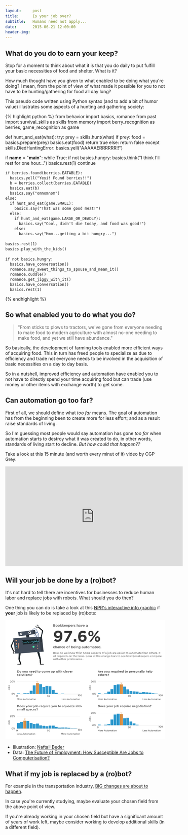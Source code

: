 ```yaml
---
layout:     post
title:      Is your job over?
subtitle:   Humans need not apply...
date:       2015-06-21 12:00:00
header-img: 
---
```



## What do you do to earn your keep?

Stop for a moment to think about what it is that you do daily to put fulfill your basic necessities of food and shelter. What is it?

How much thought have you given to what enabled to be doing what you're doing? I mean, from the point of view of what made it possible for you to not have to be hunting/gathering for food all day long?

This pseudo code written using Python syntax (and to add a bit of humor value) illustrates some aspects of a hunting and gathering society:

{% highlight python %}
from behavior import basics, romance
from past import survival_skills as skills
from memory import berry_recognition as berries, game_recognition as game

def hunt_and_eat(what):
  try:
    prey = skills.hunt(what)
    if prey:
      food = basics.prepare(prey)
      basics.eat(food)
      return true
    else:
      return false
  except skills.DiedHuntingError:
    basics.yell("AAAAAERRRRRR!!")

if __name__ = "__main__":
  while True:
    if not basics.hungry:
      basics.think("I think I'll rest for one hour...")
      basics.rest(1)
      continue

    if berries.found(berries.EATABLE):
      basics.yell("Yeyi! Found berries!!")
      b = berries.collect(berries.EATABLE)
      basics.eat(b)
      basics.say("omnomnom")
    else:
      if hunt_and_eat(game.SMALL):
        basics.say("That was some good meat!")
      else:
        if hunt_and_eat(game.LARGE_OR_DEADLY):
          basics.say("Cool, didn't die today, and food was good!")
        else:
          basics.say("Hmm...getting a bit hungry...")

    basics.rest(1)
    basics.play_with_the_kids()

    if not basics.hungry:
      basics.have_conversation()
      romance.say_sweet_things_to_spouse_and_mean_it()
      romance.cuddle()
      romance.get_jiggy_with_it()
      basics.have_conversation()
      basics.rest(1)
{% endhighlight %}

## So what enabled you to do what you do?

> "From sticks to plows to tractors, we've gone from everyone needing to make food to modern agriculture with almost no-one needing to make food, and yet we still have abundance."

So basically, the development of farming tools enabled more efficient ways of acquiring food. This in turn has freed people to specialize as due to efficiency and trade not everyone needs to be involved in the acquisition of basic necessities on a day to day basis.

So in a nutshell, improved efficiency and automation have enabled you to not have to directly spend your time acquiring food but can trade (use money or other items with exchange worth) to get some.

## Can automation go too far?

First of all, we should define what *too far* means. The goal of automation has from the beginning been to create more for less effort; and as a result raise standards of living.

So I'm guessing most people would say automation has gone *too far* when automation starts to destroy what it was created to do, in other words, standards of living start to decline. *But how could that happen??*

Take a look at this 15 minute (and worth every minut of it) video by CGP Grey:

<p><iframe width="560" height="315" src="https://www.youtube.com/embed/7Pq-S557XQU" frameborder="0" allowfullscreen></iframe></p>

## Will your job be done by a (ro)bot?

It's not hard to tell there are incentives for businesses to reduce human labor and replace jobs with robots. What should you do then?

One thing you can do is take a look at this [NPR's interactive info graphic][npr] if **your** job is likely to be replaced by (ro)bots:

[![Will your job be done by a robot](/img/will-your-job-be-done-by-a-robot.png)][npr]

- Illustration: [Naftali Beder][illu]
- Data: [The Future of Employment: How Susceptible Are Jobs to Computerisation?][research]


## What if my job is replaced by a (ro)bot?

For example in the transportation industry, [BIG changes are about to happen][trucks].

In case you're currently studying, maybe evaluate your chosen field from the above point of view.

If you're already working in your chosen field but have a significant amount of years of work left, maybe consider working to develop additional skills (in a different field).


[bi]: https://en.wikipedia.org/wiki/Basic_income
[npr]: http://www.npr.org/sections/money/2015/05/21/408234543/will-your-job-be-done-by-a-machine
[illu]: http://naftalibeder.com/
[research]: http://www.oxfordmartin.ox.ac.uk/downloads/academic/The_Future_of_Employment.pdf
[trucks]: https://medium.com/basic-income/self-driving-trucks-are-going-to-hit-us-like-a-human-driven-truck-b8507d9c5961